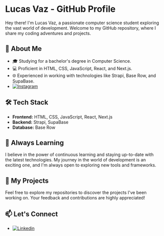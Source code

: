 # Lucas Vaz - GitHub Profile

Hey there! I'm Lucas Vaz, a passionate computer science student exploring the vast world of development. Welcome to my GitHub repository, where I share my coding adventures and projects.

## 🚀 About Me

- 🎓 Studying for a bachelor's degree in Computer Science.
- 💻 Proficient in HTML, CSS, JavaScript, React, and Next.js.
- 🌐 Experienced in working with technologies like Strapi, Base Row, and SupaBase.
- [![Instagram](https://img.shields.io/badge/Instagram-E4405F?style=for-the-badge&logo=instagram&logoColor=white)](https://www.instagram.com/idealsolutionsbr)


## 🛠️ Tech Stack

- **Frontend:** HTML, CSS, JavaScript, React, Next.js
- **Backend:** Strapi, SupaBase
- **Database:** Base Row

## 🌱 Always Learning

I believe in the power of continuous learning and staying up-to-date with the latest technologies. My journey in the world of development is an exciting one, and I'm always open to exploring new tools and frameworks.

## 📂 My Projects

Feel free to explore my repositories to discover the projects I've been working on. Your feedback and contributions are highly appreciated!

## 📫 Let's Connect

- [![Linkedin](https://img.shields.io/badge/LinkedIn-0077B5?style=for-the-badge&logo=linkedin&logoColor=white)](www.linkedin.com/in/lucas-dos-santos-vaz-99431b201)                                                                                                                                                                                                                                                                          
